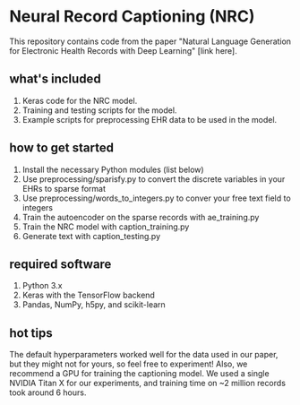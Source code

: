# Neural Record Captioning (NRC)
This repository contains code from the paper "Natural Language Generation for Electronic Health Records with Deep Learning" [link here].

## what's included
  1. Keras code for the NRC model.
  2. Training and testing scripts for the model.
  3. Example scripts for preprocessing EHR data to be used in the model.

## how to get started
  1. Install the necessary Python modules (list below)
  2. Use preprocessing/sparisfy.py to convert the discrete variables in your EHRs to sparse format
  3. Use preprocessing/words_to_integers.py to conver your free text field to integers
  4. Train the autoencoder on the sparse records with ae_training.py
  5. Train the NRC model with caption_training.py
  6. Generate text with caption_testing.py

## required software
  1. Python 3.x
  1. Keras with the TensorFlow backend
  3. Pandas, NumPy, h5py, and scikit-learn

## hot tips
The default hyperparameters worked well for the data used in our paper, but they might not for yours, so feel free to experiment! Also,
we recommend a GPU for training the captioning model. We used a single NVIDIA Titan X for our experiments, and training
time on ~2 million records took around 6 hours.

